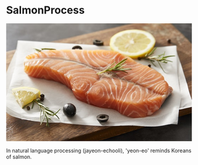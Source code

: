 # SalmonProcess

![salmon](./images/beautiful_salmon.png)

In natural language processing (jayeon-echooli), 'yeon-eo' reminds Koreans of salmon.
